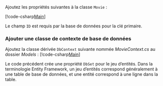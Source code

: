 Ajoutez les propriétés suivantes à la classe `Movie` :

[!code-csharp[Main](../../tutorials/razor-pages/razor-pages-start/sample/RazorPagesMovie/Models/MovieNoEF.cs?name=snippet_MovieNoEF)]

Le champ `ID` est requis par la base de données pour la clé primaire.

<a name="dc"></a>
### <a name="add-a-database-context-class"></a>Ajouter une classe de contexte de base de données

Ajoutez la classe dérivée `DbContext` suivante nommée *MovieContext.cs* au dossier *Models* : [!code-csharp[Main](../../tutorials/razor-pages/razor-pages-start/snapshot_sample/RazorPagesMovie/Models/MovieContext.cs)]

Le code précédent crée une propriété `DbSet` pour le jeu d’entités. Dans la terminologie Entity Framework, un jeu d’entités correspond généralement à une table de base de données, et une entité correspond à une ligne dans la table.
